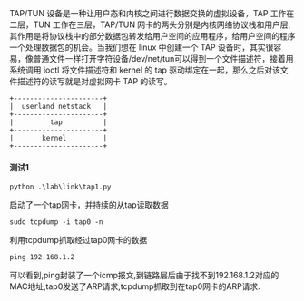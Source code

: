 TAP/TUN 设备是一种让用户态和内核之间进行数据交换的虚拟设备，TAP 工作在二层，TUN 工作在三层，TAP/TUN 网卡的两头分别是内核网络协议栈和用户层,其作用是将协议栈中的部分数据包转发给用户空间的应用程序，给用户空间的程序一个处理数据包的机会。当我们想在 linux 中创建一个 TAP 设备时，其实很容易，像普通文件一样打开字符设备/dev/net/tun可以得到一个文件描述符，接着用系统调用 ioctl 将文件描述符和 kernel 的 tap 驱动绑定在一起，那么之后对该文件描述符的读写就是对虚拟网卡 TAP 的读写。
```
+----------------------+
|  userland netstack   |
+----------------------+
|         tap          |
+----------------------+
|       kernel         |
+----------------------+
```

#### 测试1
```
python .\lab\link\tap1.py
```
启动了一个tap网卡，并持续的从tap读取数据

```
sudo tcpdump -i tap0 -n
```
利用tcpdump抓取经过tap0网卡的数据

```
ping 192.168.1.2
```
可以看到,ping封装了一个icmp报文,到链路层后由于找不到192.168.1.2对应的MAC地址,tap0发送了ARP请求,tcpdump抓取到在tap0网卡的ARP请求.